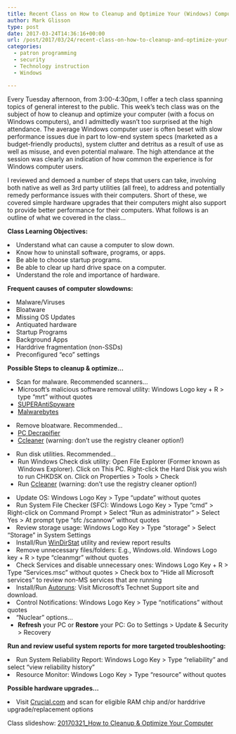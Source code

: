 ```yaml
---
title: Recent Class on How to Cleanup and Optimize Your (Windows) Computer
author: Mark Glisson
type: post
date: 2017-03-24T14:36:16+00:00
url: /post/2017/03/24/recent-class-on-how-to-cleanup-and-optimize-your-windows-computer/
categories:
  - patron programming
  - security
  - Technology instruction
  - Windows

---
```

<span style="font-weight: 400;">Every Tuesday afternoon, from 3:00-4:30pm, I offer a tech class spanning topics of general interest to the public. This week’s tech class was on the subject of how to cleanup and optimize your computer (with a focus on Windows computers), and I admittedly wasn’t too surprised at the high attendance. The average Windows computer user is often beset with slow performance issues due in part to low-end system specs (marketed as a budget-friendly products), system clutter and detritus as a result of use as well as misuse, and even potential malware. The high attendance at the session was clearly an indication of how common the experience is for Windows computer users.</span>

<span style="font-weight: 400;">I reviewed and demoed a number of steps that users can take, involving both native as well as 3rd party utilities (all free), to address and potentially remedy performance issues with their computers. Short of these, we covered simple hardware upgrades that their computers might also support to provide better performance for their computers. What follows is an outline of what we covered in the class&#8230;</span>

**Class Learning Objectives:**

<li style="font-weight: 400;">
  <span style="font-weight: 400;">Understand what can cause a computer to slow down.</span>
</li>
<li style="font-weight: 400;">
  <span style="font-weight: 400;">Know how to uninstall software, programs, or apps.</span>
</li>
<li style="font-weight: 400;">
  <span style="font-weight: 400;">Be able to choose startup programs.</span>
</li>
<li style="font-weight: 400;">
  <span style="font-weight: 400;">Be able to clear up hard drive space on a computer.</span>
</li>
<li style="font-weight: 400;">
  <span style="font-weight: 400;">Understand the role and importance of hardware.</span>
</li>

**Frequent causes of computer slowdowns:** 

<li style="font-weight: 400;">
  <span style="font-weight: 400;">Malware/Viruses</span>
</li>
<li style="font-weight: 400;">
  <span style="font-weight: 400;">Bloatware</span>
</li>
<li style="font-weight: 400;">
  <span style="font-weight: 400;">Missing OS Updates</span>
</li>
<li style="font-weight: 400;">
  <span style="font-weight: 400;">Antiquated hardware</span>
</li>
<li style="font-weight: 400;">
  <span style="font-weight: 400;">Startup Programs</span>
</li>
<li style="font-weight: 400;">
  <span style="font-weight: 400;">Background Apps</span>
</li>
<li style="font-weight: 400;">
  <span style="font-weight: 400;">Harddrive fragmentation (non-SSDs)</span>
</li>
<li style="font-weight: 400;">
  <span style="font-weight: 400;">Preconfigured “eco” settings</span>
</li>

**Possible Steps to cleanup & optimize&#8230;**

<li style="font-weight: 400;">
  <span style="font-weight: 400;">Scan for malware. Recommended scanners…</span> <ul>
    <li style="font-weight: 400;">
      <span style="font-weight: 400;">Microsoft’s malicious software removal utility: Windows Logo key + R > type “mrt” without quotes</span>
    </li>
    <li style="font-weight: 400;">
      <a href="https://ninite.com/"><span style="font-weight: 400;">SUPERAntiSpyware</span></a>
    </li>
    <li style="font-weight: 400;">
      <a href="https://ninite.com/"><span style="font-weight: 400;">Malwarebytes</span></a>
    </li>
  </ul>
</li>

<li style="font-weight: 400;">
  <span style="font-weight: 400;">Remove bloatware. Recommended…</span> <ul>
    <li style="font-weight: 400;">
      <a href="https://www.pcdecrapifier.com/"><span style="font-weight: 400;">PC Decrapifier</span></a>
    </li>
    <li style="font-weight: 400;">
      <a href="https://www.piriform.com/ccleaner/download"><span style="font-weight: 400;">Ccleaner</span></a><span style="font-weight: 400;"> (warning: don’t use the registry cleaner option!)</span>
    </li>
  </ul>
</li>

<li style="font-weight: 400;">
  <span style="font-weight: 400;">Run disk utilities. Recommended…</span> <ul>
    <li style="font-weight: 400;">
      <span style="font-weight: 400;">Run Windows Check disk utility: Open File Explorer (Former known as Windows Explorer). Click on This PC. Right-click the Hard Disk you wish to run CHKDSK on. Click on Properties > Tools > Check </span>
    </li>
    <li style="font-weight: 400;">
      <span style="font-weight: 400;">Run </span><a href="https://www.piriform.com/ccleaner/download"><span style="font-weight: 400;">Ccleaner</span></a><span style="font-weight: 400;"> (warning: don’t use the registry cleaner option!)</span>
    </li>
  </ul>
</li>

<li style="font-weight: 400;">
  <span style="font-weight: 400;"><span style="font-weight: 400;">Update OS: Windows Logo Key > Type “update” without quotes</span></span>&nbsp;
</li>
<li style="font-weight: 400;">
  <span style="font-weight: 400;"><span style="font-weight: 400;">Run System File Checker (SFC): Windows Logo Key > Type “cmd” > Right-click on Command Prompt > Select “Run as administrator” > Select Yes > At prompt type “sfc /scannow” without quotes</span></span>&nbsp;
</li>
<li style="font-weight: 400;">
  <span style="font-weight: 400;"><span style="font-weight: 400;">Review storage usage: Windows Logo Key > Type “storage” > Select “Storage” in System Settings</span></span>&nbsp;
</li>
<li style="font-weight: 400;">
  <span style="font-weight: 400;">Install/Run </span><a href="https://windirstat.net/"><span style="font-weight: 400;">WinDirStat</span></a><span style="font-weight: 400;"><span style="font-weight: 400;"> utility and review report results</span></span>&nbsp;
</li>
<li style="font-weight: 400;">
  <span style="font-weight: 400;"><span style="font-weight: 400;">Remove unnecessary files/folders: E.g., Windows.old. Windows Logo key + R > type “cleanmgr” without quotes</span></span>&nbsp;
</li>
<li style="font-weight: 400;">
  <span style="font-weight: 400;"><span style="font-weight: 400;">Check Services and disable unnecessary ones: Windows Logo Key + R > Type “Services.msc” without quotes > Check box to “Hide all Microsoft services” to review non-MS services that are running</span></span>&nbsp;
</li>
<li style="font-weight: 400;">
  <span style="font-weight: 400;">Install/Run </span><a href="https://technet.microsoft.com/en-us/sysinternals/bb963902.aspx"><span style="font-weight: 400;">Autoruns</span></a><span style="font-weight: 400;"><span style="font-weight: 400;">: Visit Microsoft&#8217;s Technet Support site and download.</span></span>&nbsp;
</li>
<li style="font-weight: 400;">
  <span style="font-weight: 400;"><span style="font-weight: 400;">Control Notifications: Windows Logo Key > Type “notifications” without quotes</span></span>&nbsp;
</li>
<li style="font-weight: 400;">
  <span style="font-weight: 400;">“Nuclear” options&#8230;</span> <ul>
    <li style="font-weight: 400;">
      <span style="font-weight: 400;"><strong>Refresh</strong> your PC or <strong>Restore</strong> your PC: Go to Settings > Update & Security > Recovery</span>
    </li>
  </ul>
</li>

**Run and review useful system reports for more targeted troubleshooting:** 

<li style="font-weight: 400;">
  <span style="font-weight: 400;">Run System Reliability Report: Windows Logo Key > Type “reliability” and select “view reliability history”</span>
</li>
<li style="font-weight: 400;">
  <span style="font-weight: 400;">Resource Monitor: Windows Logo Key > Type “resource” without quotes</span>
</li>

**Possible hardware upgrades…**

<li style="font-weight: 400;">
  <span style="font-weight: 400;">Visit </span><a href="http://www.crucial.com/"><span style="font-weight: 400;">Crucial.com</span></a><span style="font-weight: 400;"> and scan for eligible RAM chip and/or harddrive upgrade/replacement options</span>
</li>

<span style="font-weight: 400;">Class slideshow: </span>[<span style="font-weight: 400;">20170321_How to Cleanup & Optimize Your Computer</span>][1]

 [1]: http://www.hooksettlibrary.org/sites/hooksettlibrary.org/files/20170321_How%20to%20Cleanup%20%26%20Optimize%20Your%20Computer.pdf